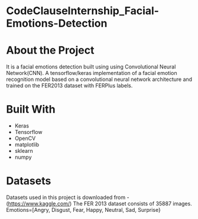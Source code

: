 # CodeClauseInternship_Facial-Emotions-Detection
# About the Project
It is a facial emotions detection built using using Convolutional Neural Network(CNN). A tensorflow/keras implementation of a facial emotion recognition model based on a convolutional neural network architecture and trained on the FER2013 dataset with FERPlus labels.
# Built With
- Keras
- Tensorflow
- OpenCV
- matplotlib
- sklearn
- numpy
# Datasets
Datasets used in this project is downloaded from - (https://www.kaggle.com/)
The FER 2013 dataset consists of 35887 images.
Emotions=[Angry, Disgust, Fear, Happy, Neutral, Sad, Surprise}
